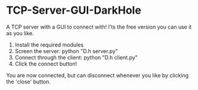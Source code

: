 # TCP-Server-GUI-DarkHole
A TCP server with a GUI to connect with! I'ts the free version you can use it as you like.

1. Install the required modules
2. Screen the server:
python "D.h server.py"
3. Connect through the client:
python "D.h client.py"
4. Click the connect button!

You are now connected, but can disconnect whenever you like by clicking the 'close' button.  
